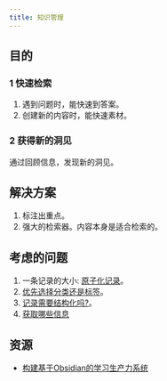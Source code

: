 ```yaml
---
title: 知识管理
---
```


## 目的
### 1 快速检索
1. 遇到问题时，能快速到答案。
2. 创建新的内容时，能快速素材。

### 2 获得新的洞见
通过回顾信息，发现新的洞见。

## 解决方案
1. 标注出重点。
2. 强大的检索器。内容本身是适合检索的。

## 考虑的问题
1. 一条记录的大小: [原子化记录](../a/atom.md)。
2. [优先选择分类还是标签](../p/prefer-classify-or-tag.md)。
3. [记录需要结构化吗?](../n/need-structed.md)。
4. [获取哪些信息](../i/in.md)


## 资源
* [构建基于Obsidian的学习生产力系统](https://news.dailyup.blog/p/constructing-a-learning-productivity-system-based-on-obsidian#5-)

